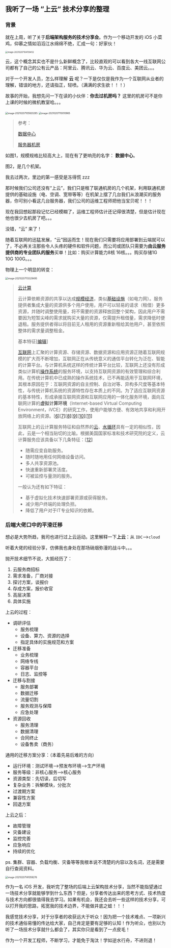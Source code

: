 ## 我听了一场 “上云“ 技术分享的整理

### 背景

就在上周，听了关于**后端架构服务的技术分享会**。作为一个移动开发的 iOS 小菜鸡，仰慕之情如滔滔江水绵绵不绝，汇成一句：好家伙！

<img src="../assets/image-20210207104159452.png" alt="image-20210207104159452" style="zoom:45%;" />

云，这个概念其实也不是什么新鲜概念了，比较直观的可以看到各大一线互联网公司都有了自己的公有云产品：阿里云、腾讯云、华为云、百度云、美团云。。。

对于一个开发人员，怎么样理解 **云** 呢？一下是仅仅是我作为一个互联网从业者的理解，错误的地方，还请指正，轻喷。（满满的求生欲！！！）

故事的开始，我想先问一下在读的小伙伴：**你去过机房吗？** 这里的机房可不是你上课的时候的微机教室哈。。。

<img src="../assets/image-20210207105920285.png" alt="image-20210207105920285" style="zoom:50%;" />

<img src="../assets/image-20210207110010965.png" alt="image-20210207110010965" style="zoom:50%;" />



> 参考：
>
> [数据中心](https://zh.wikipedia.org/wiki/%E6%95%B0%E6%8D%AE%E4%B8%AD%E5%BF%83)
>
> [服务器机房](https://zh.wikipedia.org/wiki/%E6%9C%8D%E5%8A%A1%E5%99%A8%E6%9C%BA%E6%88%BF)

如图1，规模规格比较高大上，现在有了更响亮的名字： **数据中心**。

图2，是几个机架。

我去过两次，里边的第一感受是冻得慌 zzz

那时候我们公司还没有“上云”，我们只是租了联通机房的几个机架，利用联通机房提供的基础设施（电、空调、宽带等等）在机架上摆了几台我们从浪潮买的服务器，你可别小看这几台服务器，我们公司的运维工程师把他当宝贝呢！！！

现在我回想起那段记忆已经模糊了，运维工程师估计还记得很清楚，但是估计现在他也很少去机房了吧。。。

没错，“云” 来了！

随着互联网的迅猛发展，“云”因运而生！现在我们只需要将应用部署到云端就可以了，不必再关注那些令人头疼的硬件和软件问题，而公司或团队只需要为**由云服务提供商的专业团队的服务**买单！比如：购买计算能力8核 16核。。。购买存储1G 10G 100G。。。

物理上一个明显的转变：

<img src="../assets/image-20210207113329495.png" alt="image-20210207113329495" style="zoom:50%;" />

> [云计算](https://zh.wikipedia.org/wiki/%E9%9B%B2%E7%AB%AF%E9%81%8B%E7%AE%97)
>
> 云计算依赖资源的共享以达成[规模经济](https://zh.wikipedia.org/wiki/規模經濟)，类似[基础设施](https://zh.wikipedia.org/wiki/基礎設施)（如电力网）。服务提供者集成大量的资源供多个用户使用，用户可以轻易的请求（租借）更多资源，并随时调整使用量，将不需要的资源释放回整个架构，因此用户不需要因为短暂尖峰的需求就购买大量的资源，仅需提升租借量，需求降低时便退租。服务提供者得以将目前无人租用的资源重新租给其他用户，甚至依照整体的需求量调整租金。
>
> 基本特征[[编辑](https://zh.wikipedia.org/w/index.php?title=雲端運算&action=edit&section=2)]
>
> [互联网](https://zh.wikipedia.org/wiki/互联网)上汇聚的计算资源、存储资源、数据资源和应用资源正随着互联网规模的扩大而不断增加，互联网正在从传统意义的通信平台转化为泛在、智能的计算平台。与计算机系统这样的传统计算平台比较，互联网上还没有形成类似计算机[操作系统](https://zh.wikipedia.org/wiki/操作系统)的服务环境，以支持互联网资源的有效管理和综合利用。在传统计算机中已成熟的操作系统技术，已不再能适用于互联网环境，其根本原因在于：互联网资源的自主控制、自治对等、异构多尺度等基本特性，与传统计算机系统的资源特性存在本质上的不同。为了适应互联网资源的基本特性，形成承接互联网资源和互联网应用的一体化服务环境，面向互联网计算的**虚拟计算环境**（Internet-based Virtual Computing Environment，iVCE）的研究工作，使用户能够方便、有效地共享和利用开放网络上的资源。[[6\]](https://zh.wikipedia.org/wiki/雲端運算#cite_note-6)[[7\]](https://zh.wikipedia.org/wiki/雲端運算#cite_note-7)[[8\]](https://zh.wikipedia.org/wiki/雲端運算#cite_note-8)[[9\]](https://zh.wikipedia.org/wiki/雲端運算#cite_note-9)[[10\]](https://zh.wikipedia.org/wiki/雲端運算#cite_note-10)[[11\]](https://zh.wikipedia.org/wiki/雲端運算#cite_note-11)
>
> 互联网上的云计算服务特征和自然界的[云](https://zh.wikipedia.org/wiki/云)、[水循环](https://zh.wikipedia.org/wiki/水循环)具有一定的相似性，因此，云是一个相当贴切的比喻。根据美国国家标准和技术研究院的定义，云计算服务应该具备以下几条特征：[[12\]](https://zh.wikipedia.org/wiki/雲端運算#cite_note-nist-12)
>
> - 随需应变自助服务。
> - 随时随地用任何网络设备访问。
> - 多人共享资源池。
> - 快速重新部署灵活度。
> - 可被监控与量测的服务。
>
> 一般认为还有如下特征：
>
> - 基于虚拟化技术快速部署资源或获得服务。
> - 减少用户终端的处理负担。
> - 降低了用户对于IT专业知识的依赖。



### 后端大佬口中的平滑迁移

想必是大势所趋，我司也进行过上云运动。这里解释一下**上云**：从 `IDC`-->`cloud`

听着大佬的经验分享，仿佛我也身处在那场硝烟弥漫的战斗中。。。

抛开技术细节不说，大抵经历了：

1. 云服务商招标
2. 需求准备，厂商对接
3. 探讨方案，谈报价
4. 存成方案，报价收官
5. 高层决策
6. 具体实施

上云的过程：

- 调研评估
  - 服务梳理
  - 设备、算力、资源的选择
  - 指定具体的实施规范和方案
- 迁移准备
  - 业务梳理
  - 网络专线
  - 容器平台
  - 日志、监控等
- 迁移与割接
  - 服务部署
  - 数据迁移
  - 流量切割
  - 服务观测与保障
  - 应急处理
- 资源回收
  - 服务清理
  - 数据清理
  - 合同终止
  - 设备售卖（商务）

通用的迁移方案分享：（本着先易后难的方向）

- 运行环境：测试环境-->预发布环境-->生产环境
- 服务等级：非核心服务-->核心服务
- 资源类型：先切读，后切写
- 复杂业务：拆解模块，分批次
- 过渡期方案
- 兼容性方案
- 回退方案

上云之后：

- 故障管理
- 灾备建设
- 监控完善
- 应急响应
- 持续的优化

ps. 集群、容器、负载均衡、灾备等等我根本说不清楚的内容以及名词，还是需要自行查阅资料。

<img src="../assets/image-20210207141059276.png" alt="image-20210207141059276" style="zoom:50%;" />



作为一名 iOS 开发，我听完了整场的后端上云架构技术分享，当然不能指望通过一场技术分享就能够学到什么东西？但是，分享者传达出来的思考方式、技术热度与技术方向都很值得我去学习。如果有机会，我还会去听一些这样的技术分享，可以打开我的思路，拓宽我的技术边界，不能做井底之蛙！！！

我感觉技术分享，对于分享者的收获远大于听众！因为把一个技术难点、一项新兴的技术通俗易懂的传达给大家，自己肯定是要有足够的认知！作为听众，也别以为听了一场技术分享就什么都会了，其实你只是看到了一点皮毛！

作为一个开发工程师，不断学习，才能免于淘汰！学如逆水行舟，不进则退！



















